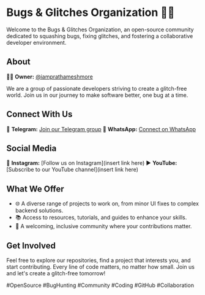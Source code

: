 # Bugs & Glitches Organization 🐞✨

Welcome to the Bugs & Glitches Organization, an open-source community dedicated to squashing bugs, fixing glitches, and fostering a collaborative developer environment.

## About
👨‍💻 **Owner:** [@iamprathameshmore](https://github.com/iamprathameshmore)

We are a group of passionate developers striving to create a glitch-free world. Join us in our journey to make software better, one bug at a time.

## Connect With Us
📱 **Telegram:** [Join our Telegram group](https://t.me/BugsandGlitches)
📲 **WhatsApp:** [Connect on WhatsApp](https://whatsapp.com/channel/0029VaDrEAuBadmUrDFSp12I )

## Social Media
📸 **Instagram:** [Follow us on Instagram](insert link here)
▶️ **YouTube:** [Subscribe to our YouTube channel](insert link here)

## What We Offer
- 🌐 A diverse range of projects to work on, from minor UI fixes to complex backend solutions.
- 📚 Access to resources, tutorials, and guides to enhance your skills.
- 🤝 A welcoming, inclusive community where your contributions matter.

## Get Involved
Feel free to explore our repositories, find a project that interests you, and start contributing. Every line of code matters, no matter how small. Join us and let's create a glitch-free tomorrow!

#OpenSource #BugHunting #Community #Coding #GitHub #Collaboration
